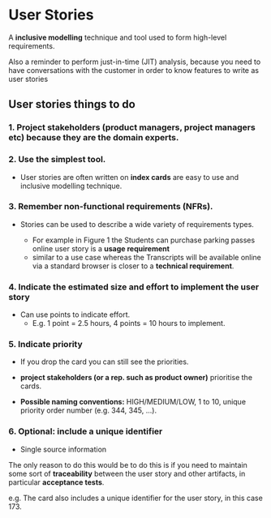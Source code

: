 # User Stories 


A **inclusive modelling** technique and tool used to form high-level requirements.


Also a reminder to perform just-in-time (JIT) analysis, because you need to have conversations with the customer in order to know features to write as user stories

## User stories things to do

### 1. Project stakeholders (product managers, project managers etc) because they are the **domain experts**.

### 2. Use the simplest tool. 

* User stories are often written on **index cards** are easy to use and inclusive modelling technique.

### 3. Remember **non-functional requirements (NFRs)**. 

* Stories can be used to describe a wide variety of requirements types. 

    * For example in Figure 1 the Students can purchase parking passes online user story is a **usage requirement** 
    * similar to a use case whereas the Transcripts will be available online via a standard browser is closer to a **technical requirement**.

### 4. Indicate the estimated size and **effort** to implement the user story

* Can use points to indicate effort. 
    * E.g. 1 point = 2.5 hours, 4 points = 10 hours to implement.

### 5. Indicate priority

* If you drop the card you can still see the priorities.

* **project stakeholders (or a rep. such as product owner)** prioritise the cards.

* **Possible naming conventions:** HIGH/MEDIUM/LOW, 1 to 10, unique priority order number (e.g. 344, 345, ...).

### 6. Optional: include a unique identifier

* Single source information


The only reason to do this would be to do this is if you need to maintain some sort of **traceability** between the user story and other artifacts, in particular **acceptance tests**.

e.g. The card also includes a unique identifier for the user story, in this case 173.
 
